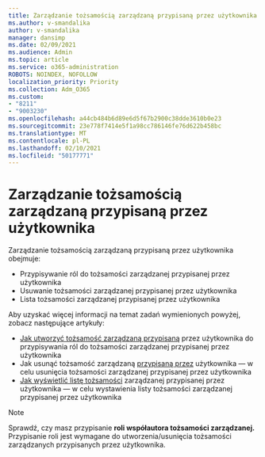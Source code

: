 ```yaml
---
title: Zarządzanie tożsamością zarządzaną przypisaną przez użytkownika
ms.author: v-smandalika
author: v-smandalika
manager: dansimp
ms.date: 02/09/2021
ms.audience: Admin
ms.topic: article
ms.service: o365-administration
ROBOTS: NOINDEX, NOFOLLOW
localization_priority: Priority
ms.collection: Adm_O365
ms.custom:
- "8211"
- "9003230"
ms.openlocfilehash: a44cb484b6d89e6d5f67b2900c38dde3610b0e23
ms.sourcegitcommit: 23e778f7414e5f1a98cc786146fe76d622b458bc
ms.translationtype: MT
ms.contentlocale: pl-PL
ms.lasthandoff: 02/10/2021
ms.locfileid: "50177771"
---
```

# <a name="manage-a-user-assigned-managed-identity"></a>Zarządzanie tożsamością zarządzaną przypisaną przez użytkownika

Zarządzanie tożsamością zarządzaną przypisaną przez użytkownika obejmuje:

- Przypisywanie ról do tożsamości zarządzanej przypisanej przez użytkownika
- Usuwanie tożsamości zarządzanej przypisanej przez użytkownika
- Lista tożsamości zarządzanej przypisanej przez użytkownika

Aby uzyskać więcej informacji na temat zadań wymienionych powyżej, zobacz następujące artykuły:

- [Jak utworzyć tożsamość zarządzaną przypisaną](https://docs.microsoft.com/azure/active-directory/managed-identities-azure-resources/how-to-manage-ua-identity-portal) przez użytkownika do przypisywania ról do tożsamości zarządzanej przypisanej przez użytkownika
- Jak usunąć tożsamość zarządzaną [przypisaną przez](https://docs.microsoft.com/azure/active-directory/managed-identities-azure-resources/how-to-manage-ua-identity-portal) użytkownika — w celu usunięcia tożsamości zarządzanej przypisanej przez użytkownika
- [Jak wyświetlić listę tożsamości](https://docs.microsoft.com/azure/active-directory/managed-identities-azure-resources/how-to-manage-ua-identity-portal) zarządzanej przypisanej przez użytkownika — w celu wystawienia listy tożsamości zarządzanej przypisanej przez użytkownika

> [!NOTE]
> Sprawdź, czy masz przypisanie **roli współautora tożsamości zarządzanej.** Przypisanie roli jest wymagane do utworzenia/usunięcia tożsamości zarządzanych przypisanych przez użytkownika.
